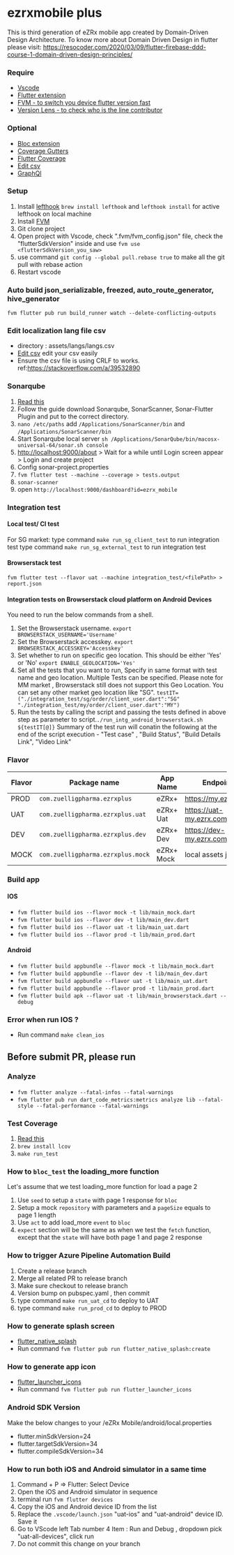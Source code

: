 # ezrxmobile plus

This is third generation of eZRx mobile app created by Domain-Driven Design Architecture.
To know more about Domain Driven Design in flutter please visit:
<https://resocoder.com/2020/03/09/flutter-firebase-ddd-course-1-domain-driven-design-principles/>

### Require

- [Vscode](https://code.visualstudio.com/)
- [Flutter extension](https://marketplace.visualstudio.com/items?itemName=Dart-Code.flutter)
- [FVM - to switch you device flutter version fast](https://fvm.app/docs/getting_started/installation)
- [Version Lens - to check who is the line contributor](https://marketplace.visualstudio.com/items?itemName=pflannery.vscode-versionlens)

### Optional

- [Bloc extension](https://marketplace.visualstudio.com/items?itemName=FelixAngelov.bloc)
- [Coverage Gutters](https://marketplace.visualstudio.com/items?itemName=ryanluker.vscode-coverage-gutters)
- [Flutter Coverage](https://marketplace.visualstudio.com/items?itemName=Flutterando.flutter-coverage)
- [Edit csv](https://marketplace.visualstudio.com/items?itemName=janisdd.vscode-edit-csv)
- [GraphQl](https://marketplace.visualstudio.com/items?itemName=mquandalle.graphql)

### Setup

1. Install [lefthook](https://github.com/evilmartians/lefthook)  `brew install lefthook`  and  `lefthook install` for active lefthook on local machine
2. Install [FVM](https://fvm.app/docs/getting_started/installation)
3. Git clone project
4. Open project with Vscode, check ".fvm/fvm_config.json" file, check the "flutterSdkVersion" inside and use ```fvm use <flutterSdkVersion_you_saw>```
5. use command `git config --global pull.rebase true` to make all the git pull with rebase action
6. Restart vscode

### Auto build json_serializable, freezed, auto_route_generator, hive_generator

```fvm flutter pub run build_runner watch --delete-conflicting-outputs```

### Edit localization lang file csv

- directory : assets/langs/langs.csv
- [Edit csv](https://marketplace.visualstudio.com/items?itemName=janisdd.vscode-edit-csv) edit your csv easily
- Ensure the csv file is using CRLF to works. ref:<https://stackoverflow.com/a/39532890>

### Sonarqube

1. [Read this](https://medium.com/@rajeswari3699/sonarqube-with-flutter-e294e48018f2)
2. Follow the guide download Sonarqube, SonarScanner, Sonar-Flutter Plugin and put to the correct directory.
3. ```nano /etc/paths``` add ```/Applications/SonarScanner/bin``` and ```/Applications/SonarScanner/bin```
4. Start Sonarqube local server ```sh /Applications/SonarQube/bin/macosx-universal-64/sonar.sh console```
5. <http://localhost:9000/about> > Wait for a while until Login screen appear > Login and create project
6. Config sonar-project.properties
7. ```fvm flutter test --machine --coverage > tests.output```
8. ```sonar-scanner```
9. open ```http://localhost:9000/dashboard?id=ezrx_mobile```

### Integration test

#### Local test/ CI test

For SG market:
type command `make run_sg_client_test` to run integration test
type command `make run_sg_external_test` to run integration test

#### Browserstack test

```fvm flutter test --flavor uat --machine integration_test/<filePath> > report.json```

#### Integration tests on Browserstack cloud platform on Android Devices

You need to run the below commands from a shell.

1. Set the Browserstack username. ``` export BROWSERSTACK_USERNAME='Username' ```
2. Set the Browserstack accesskey. ``` export BROWSERSTACK_ACCESSKEY='Accesskey' ```
3. Set whether to run on specific geo location. This should be either 'Yes' or 'No' ``` export ENABLE_GEOLOCATION='Yes' ```
4. Set all the tests that you want to run, Specify in same format with test name and geo location. Multiple Tests can be specified.
   Please note for MM market , Browserstack still does not support this Geo Location. You can set any other market geo location like "SG".
 ``` testIT=("./integration_test/sg/order/client_user.dart":"SG" "./integration_test/my/order/client_user.dart":"MY") ```
5. Run the tests by calling the script and passing the tests defined in above step as parameter to script.``` ./run_intg_android_browserstack.sh ${testIT[@]} ```
 Summary of the test run will conatin the following at the end of the script execution - "Test case" , "Build Status", "Build Details Link", "Video Link"

### Flavor

| Flavor| Package name | App Name | Endpoint |
|--|--|--|--|
| PROD |  `com.zuelligpharma.ezrxplus`| eZRx+ | <https://my.ezrx.com> |
| UAT  |  `com.zuelligpharma.ezrxplus.uat`| eZRx+ Uat | <https://uat-my.ezrx.com> |
| DEV  |  `com.zuelligpharma.ezrxplus.dev`| eZRx+ Dev | <https://dev-my.ezrx.com> |
| MOCK  |  `com.zuelligpharma.ezrxplus.mock`| eZRx+ Mock | local assets json |

### Build app

#### IOS

- ```fvm flutter build ios --flavor mock -t lib/main_mock.dart```
- ```fvm flutter build ios --flavor dev -t lib/main_dev.dart```
- ```fvm flutter build ios --flavor uat -t lib/main_uat.dart```
- ```fvm flutter build ios --flavor prod -t lib/main_prod.dart```

#### Android

- ```fvm flutter build appbundle --flavor mock -t lib/main_mock.dart```
- ```fvm flutter build appbundle --flavor dev -t lib/main_dev.dart```
- ```fvm flutter build appbundle --flavor uat -t lib/main_uat.dart```
- ```fvm flutter build appbundle --flavor prod -t lib/main_prod.dart```
- ```fvm flutter build apk --flavor uat -t lib/main_browserstack.dart --debug```

### Error when run IOS ?

- Run command ```make clean_ios```

## Before submit PR, please run

### Analyze

- ```fvm flutter analyze --fatal-infos --fatal-warnings```
- ```fvm flutter pub run dart_code_metrics:metrics analyze lib --fatal-style --fatal-performance --fatal-warnings```

### Test Coverage

1. [Read this](https://codewithandrea.com/articles/flutter-test-coverage/)
2. ```brew install lcov```
3. ```make run_test```

### How to `bloc_test` the loading_more function

Let's assume that we test loading_more function for load a page 2

1. Use `seed` to setup a `state` with page 1 response for `bloc`
2. Setup a mock `repository` with parameters and a `pageSize` equals to page 1 length
3. Use `act` to add load_more `event` to `bloc`
4. `expect` section will be the same as when we test the `fetch` function, except that the `state` will have both page 1 and page 2 response

### How to trigger Azure Pipeline Automation Build

1. Create a release branch
2. Merge all related PR to release branch
3. Make sure checkout to release branch
4. Version bump on pubspec.yaml , then commit
5. type command `make run_uat_cd` to deploy to UAT
6. type command `make run_prod_cd` to deploy to PROD

### How to generate splash screen

- [flutter_native_splash](https://pub.dev/packages/flutter_native_splash)
- Run command ```fvm flutter pub run flutter_native_splash:create```

### How to generate app icon

- [flutter_launcher_icons](https://pub.dev/packages/flutter_launcher_icons)
- Run command ```fvm flutter pub run flutter_launcher_icons```

### Android SDK Version

Make the below changes to your /eZRx Mobile/android/local.properties

- flutter.minSdkVersion=24
- flutter.targetSdkVersion=34
- flutter.compileSdkVersion=34

### How to run both iOS and Android simulator in a same time

1. Command + P => Flutter: Select Device
2. Open the iOS and Android simulator in sequence
3. terminal run `fvm flutter devices`
4. Copy the iOS and Android device ID from the list
5. Replace the `.vscode/launch.json` "uat-ios" and "uat-android" device ID. Save it
6. Go to VScode left Tab number 4 Item : Run and Debug , dropdown pick "uat-all-devices", click run
7. Do not commit this change on your branch
